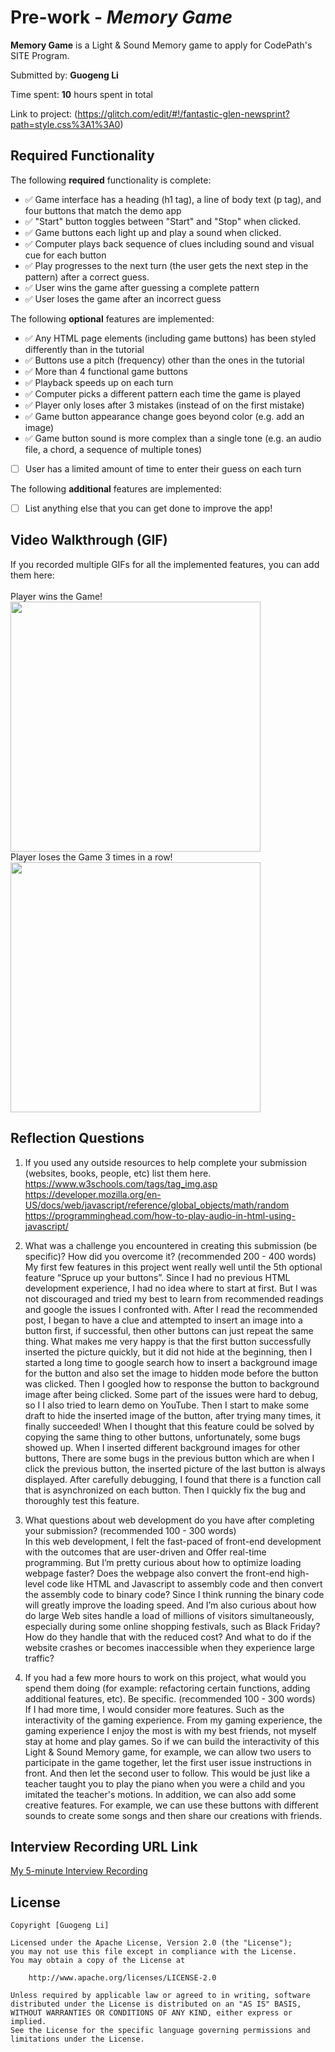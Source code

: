 # Pre-work - *Memory Game*

**Memory Game** is a Light & Sound Memory game to apply for CodePath's SITE Program. 

Submitted by: **Guogeng Li**

Time spent: **10** hours spent in total

Link to project: (https://glitch.com/edit/#!/fantastic-glen-newsprint?path=style.css%3A1%3A0)

## Required Functionality

The following **required** functionality is complete:

* &#x2705; Game interface has a heading (h1 tag), a line of body text (p tag), and four buttons that match the demo app
* &#x2705; "Start" button toggles between "Start" and "Stop" when clicked. <br>
* &#x2705; Game buttons each light up and play a sound when clicked. 
* &#x2705; Computer plays back sequence of clues including sound and visual cue for each button
* &#x2705; Play progresses to the next turn (the user gets the next step in the pattern) after a correct guess. 
* &#x2705; User wins the game after guessing a complete pattern
* &#x2705; User loses the game after an incorrect guess

The following **optional** features are implemented:

* &#x2705; Any HTML page elements (including game buttons) has been styled differently than in the tutorial
* &#x2705; Buttons use a pitch (frequency) other than the ones in the tutorial
* &#x2705; More than 4 functional game buttons
* &#x2705; Playback speeds up on each turn
* &#x2705; Computer picks a different pattern each time the game is played
* &#x2705; Player only loses after 3 mistakes (instead of on the first mistake)
* &#x2705; Game button appearance change goes beyond color (e.g. add an image)
* &#x2705; Game button sound is more complex than a single tone (e.g. an audio file, a chord, a sequence of multiple tones)
* [ ] User has a limited amount of time to enter their guess on each turn

The following **additional** features are implemented:

- [ ] List anything else that you can get done to improve the app!

## Video Walkthrough (GIF)

If you recorded multiple GIFs for all the implemented features, you can add them here:<br>
<br>
Player wins the Game!<br>
<img src = "http://g.recordit.co/m1MZTmHZhh.gif" width = 400><br>
Player loses the Game 3 times in a row!<br>
<img src = "http://g.recordit.co/8UNTWEm8xp.gif" width = 400><br>


## Reflection Questions
1. If you used any outside resources to help complete your submission (websites, books, people, etc) list them here. <br>
https://www.w3schools.com/tags/tag_img.asp <br>
https://developer.mozilla.org/en-US/docs/web/javascript/reference/global_objects/math/random <br>
https://programminghead.com/how-to-play-audio-in-html-using-javascript/
2. What was a challenge you encountered in creating this submission (be specific)? How did you overcome it? (recommended 200 - 400 words) <br>
My first few features in this project went really well until the 5th optional
feature “Spruce up your buttons”. Since I had no previous HTML development
experience, I had no idea where to start at first. But I was not discouraged
and tried my best to learn from recommended readings and google the issues I confronted with. 
After I read the recommended post, I began to have a clue and attempted to
insert an image into a button first, if successful, then other buttons can just
repeat the same thing. What makes me very happy is that the first button
successfully inserted the picture quickly, but it did not hide at the
beginning, then I started a long time to google search how to insert a background
image for the button and also set the image to hidden mode before the button was clicked.
Then I googled how to response the button to background image after being clicked.
Some part of the issues were hard to debug, so I I also tried to learn demo on YouTube. 
Then I start to make some draft to hide the inserted image of the button, after
trying many times, it finally succeeded! When I thought that this feature could
be solved by copying the same thing to other buttons, unfortunately, some bugs
showed up. When I inserted different background images for other buttons, There
are some bugs in the previous button which are when I click the previous
button, the inserted picture of the last button is always displayed. After
carefully debugging, I found that there is a function call that is
asynchronized on each button. Then I quickly fix the bug and thoroughly test
this feature.

3. What questions about web development do you have after completing your submission? (recommended 100 - 300 words) <br>
In this web development, I felt the fast-paced of front-end development with the outcomes
that are user-driven and Offer real-time programming. But I’m pretty curious
about how to optimize loading webpage faster? Does the webpage also convert the
front-end high-level code like HTML and Javascript to assembly code and then
convert the assembly code to binary code? Since I think running the binary code
will greatly improve the loading speed. And I’m also curious about how do large
Web sites handle a load of millions of visitors simultaneously, especially
during some online shopping festivals, such as Black Friday? How do they handle
that with the reduced cost? And what to do if the website crashes or becomes
inaccessible when they experience large traffic?

4. If you had a few more hours to work on this project, what would you spend them doing (for example: refactoring certain functions, adding additional features, etc). Be specific. (recommended 100 - 300 words) <br>
If I had more time, I would consider more features. Such as the interactivity of the
gaming experience. From my gaming experience, the gaming experience I enjoy the
most is with my best friends, not myself stay at home and play games. So if we
can build the interactivity of this Light & Sound Memory game, for example, we
can allow two users to participate in the game together, let the first user
issue instructions in front. And then let the second user to follow. This would
be just like a teacher taught you to play the piano when you were a child and
you imitated the teacher's motions. In addition, we can also add some creative
features. For example, we can use these buttons with different sounds to create
some songs and then share our creations with friends.



## Interview Recording URL Link

[My 5-minute Interview Recording](your-link-here)


## License

    Copyright [Guogeng Li]

    Licensed under the Apache License, Version 2.0 (the "License");
    you may not use this file except in compliance with the License.
    You may obtain a copy of the License at

        http://www.apache.org/licenses/LICENSE-2.0

    Unless required by applicable law or agreed to in writing, software
    distributed under the License is distributed on an "AS IS" BASIS,
    WITHOUT WARRANTIES OR CONDITIONS OF ANY KIND, either express or implied.
    See the License for the specific language governing permissions and
    limitations under the License.
